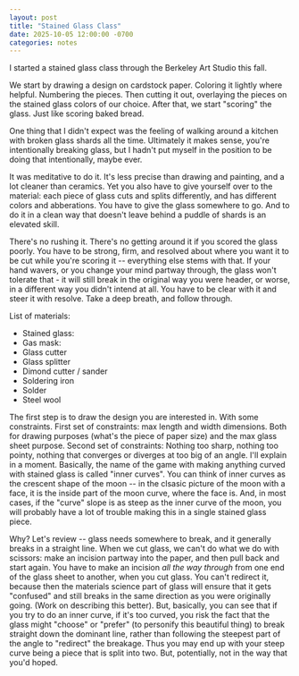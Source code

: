 ```yaml
---
layout: post
title: "Stained Glass Class"
date: 2025-10-05 12:00:00 -0700
categories: notes
---
```


I started a stained glass class through the Berkeley Art Studio this fall.

We start by drawing a design on cardstock paper. Coloring it lightly where helpful. Numbering the pieces. Then cutting it out, overlaying the pieces on the stained glass colors of our choice. After that, we start "scoring" the glass. Just like scoring baked bread. 

One thing that I didn't expect was the feeling of walking around a kitchen with broken glass shards all the time. Ultimately it makes sense, you're intentionally breaking glass, but I hadn't put myself in the position to be doing that intentionally, maybe ever. 

It was meditative to do it. It's less precise than drawing and painting, and a lot cleaner than ceramics. Yet you also have to give yourself over to the material: each piece of glass cuts and splits differently, and has different colors and abberations. You have to give the glass somewhere to go. And to do it in a clean way that doesn't leave behind a puddle of shards is an elevated skill. 

There's no rushing it. There's no getting around it if you scored the glass poorly. You have to be strong, firm, and resolved about where you want it to be cut while you're scoring it -- everything else stems with that. If your hand wavers, or you change your mind partway through, the glass won't tolerate that - it will still break in the original way you were header, or worse, in a different way you didn't intend at all. You have to be clear with it and steer it with resolve. Take a deep breath, and follow through.

List of materials:
- Stained glass: 
- Gas mask:
- Glass cutter
- Glass splitter
- Dimond cutter / sander
- Soldering iron
- Solder
- Steel wool

The first step is to draw the design you are interested in. With some constraints. First set of constraints: max length and width dimensions. Both for drawing purposes (what's the piece of paper size) and the max glass sheet purpose. Second set of constraints: Nothing too sharp, nothing too pointy, nothing that converges or diverges at too big of an angle. I'll explain in a moment. Basically, the name of the game with making anything curved with stained glass is called "inner curves". You can think of inner curves as the crescent shape of the moon -- in the clsasic picture of the moon with a face, it is the inside part of the moon curve, where the face is. And, in most cases, if the "curve" slope is as steep as the inner curve of the moon, you will probably have a lot of trouble making this in a single stained glass piece.

Why? Let's review -- glass needs somewhere to break, and it generally breaks in a straight line. When we cut glass, we can't do what we do with scissors: make an incision partway into the paper, and then pull back and start again. You have to make an incision *all the way through* from one end of the glass sheet to another, when you cut glass. You can't redirect it, because then the materials science part of glass will ensure that it gets "confused" and still breaks in the same direction as you were originally going. (Work on describing this better). But, basically, you can see that if you try to do an inner curve, if it's too curved, you risk the fact that the glass might "choose" or "prefer" (to personify this beautiful thing) to break straight down the dominant line, rather than following the steepest part of the angle to "redirect" the breakage. Thus you may end up with your steep curve being a piece that is split into two. But, potentially, not in the way that you'd hoped.
